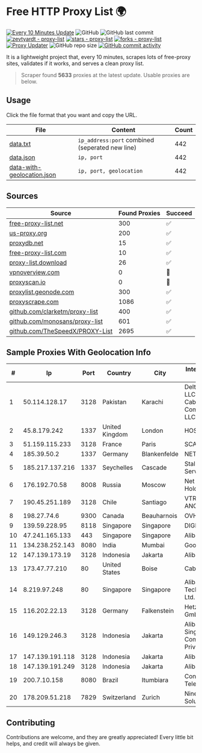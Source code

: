 
# Free HTTP Proxy List 🌍

[![Every 10 Minutes Update](https://github.com/mertguvencli/http-proxy-list/actions/workflows/main.yml/badge.svg?branch=main)](https://github.com/mertguvencli/http-proxy-list/actions/workflows/main.yml)
![GitHub](https://img.shields.io/github/license/mertguvencli/http-proxy-list)
![GitHub last commit](https://img.shields.io/github/last-commit/mertguvencli/http-proxy-list)
[![zevtyardt - proxy-list](https://img.shields.io/static/v1?label=zevtyardt&message=proxy-list&color=blue&logo=github)](https://github.com/zevtyardt/proxy-list "Go to GitHub repo")
[![stars - proxy-list](https://img.shields.io/github/stars/zevtyardt/proxy-list?style=social)](https://github.com/zevtyardt/proxy-list)
[![forks - proxy-list](https://img.shields.io/github/forks/zevtyardt/proxy-list?style=social)](https://github.com/zevtyardt/proxy-list)
[![Proxy Updater](https://github.com/zevtyardt/proxy-list/workflows/Proxy%20Updater/badge.svg)](https://github.com/zevtyardt/proxy-list/actions?query=workflow:"Proxy+Updater")
![GitHub repo size](https://img.shields.io/github/repo-size/zevtyardt/proxy-list)
[![GitHub commit activity](https://img.shields.io/github/commit-activity/m/zevtyardt/proxy-list?logo=commits)](https://github.com/zevtyardt/proxy-list/commits/main)

It is a lightweight project that, every 10 minutes, scrapes lots of free-proxy sites, validates if it works, and serves a clean proxy list.

> Scraper found **5633** proxies at the latest update. Usable proxies are below.

## Usage

Click the file format that you want and copy the URL.

|File|Content|Count|
|----|-------|-----|
|[data.txt](https://raw.githubusercontent.com/mertguvencli/http-proxy-list/main/proxy-list/data.txt)|`ip_address:port` combined (seperated new line)|442|
|[data.json](https://raw.githubusercontent.com/mertguvencli/http-proxy-list/main/proxy-list/data.json)|`ip, port`|442|
|[data-with-geolocation.json](https://raw.githubusercontent.com/mertguvencli/http-proxy-list/main/proxy-list/data-with-geolocation.json)|`ip, port, geolocation`|442|

## Sources

|Source|Found Proxies|Succeed|
|------|-------------|-------|
|[free-proxy-list.net](https://free-proxy-list.net)|300|✅|
|[us-proxy.org](https://www.us-proxy.org)|200|✅|
|[proxydb.net](http://proxydb.net)|15|✅|
|[free-proxy-list.com](https://free-proxy-list.com/?page=&port=&type%5B%5D=http&type%5B%5D=https&up_time=0&search=Search)|10|✅|
|[proxy-list.download](https://www.proxy-list.download/HTTP)|26|✅|
|[vpnoverview.com](https://vpnoverview.com/privacy/anonymous-browsing/free-proxy-servers)|0|🚫|
|[proxyscan.io](https://www.proxyscan.io)|0|🚫|
|[proxylist.geonode.com](https://proxylist.geonode.com/api/proxy-list?limit=300&page=1&sort_by=lastChecked&sort_type=desc&protocols=http,https)|300|✅|
|[proxyscrape.com](https://api.proxyscrape.com/v2/?request=displayproxies&protocol=http&timeout=10000&country=all&ssl=all&anonymity=all)|1086|✅|
|[github.com/clarketm/proxy-list](https://raw.githubusercontent.com/clarketm/proxy-list/master/proxy-list-raw.txt)|400|✅|
|[github.com/monosans/proxy-list](https://raw.githubusercontent.com/monosans/proxy-list/main/proxies/http.txt)|601|✅|
|[github.com/TheSpeedX/PROXY-List](https://raw.githubusercontent.com/TheSpeedX/PROXY-List/master/http.txt)|2695|✅|


## Sample Proxies With Geolocation Info

|#|Ip|Port|Country|City|Internet Service Provider|
|-|--|----|-------|----|-------------------------|
|1|50.114.128.17|3128|Pakistan|Karachi|Delta Centric LLC, Comcast Cable Communications, LLC|
|2|45.8.179.242|1337|United Kingdom|London|HOSTLAND|
|3|51.159.115.233|3128|France|Paris|SCALEWAY|
|4|185.39.50.2|1337|Germany|Blankenfelde|NETZNUTZ|
|5|185.217.137.216|1337|Seychelles|Cascade|Stallion Network Services Limited|
|6|176.192.70.58|8008|Russia|Moscow|Net By Net Holding LLC|
|7|190.45.251.189|3128|Chile|Santiago|VTR BANDA ANCHA S.A.|
|8|198.27.74.6|9300|Canada|Beauharnois|OVH SAS|
|9|139.59.228.95|8118|Singapore|Singapore|DIGITALOCEAN|
|10|47.241.165.133|443|Singapore|Singapore|Alibaba.com LLC|
|11|134.238.252.143|8080|India|Mumbai|Google LLC|
|12|147.139.173.19|3128|Indonesia|Jakarta|Alibaba.com LLC|
|13|173.47.77.210|80|United States|Boise|Cable ONE|
|14|8.219.97.248|80|Singapore|Singapore|Alibaba (US) Technology Co., Ltd.|
|15|116.202.22.13|3128|Germany|Falkenstein|Hetzner Online GmbH|
|16|149.129.246.3|3128|Indonesia|Jakarta|Alibaba.com Singapore E-Commerce Private Limited|
|17|147.139.191.118|3128|Indonesia|Jakarta|Alibaba.com LLC|
|18|147.139.191.249|3128|Indonesia|Jakarta|Alibaba.com LLC|
|19|200.7.10.158|8080|Brazil|Itumbiara|Conexao Telematica LTDA|
|20|178.209.51.218|7829|Switzerland|Zurich|Nine Internet Solutions AG|



## Contributing

Contributions are welcome, and they are greatly appreciated! Every
little bit helps, and credit will always be given.

